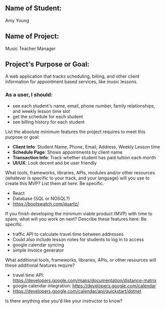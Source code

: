 ## Name of Student: 
Amy Young  

## Name of Project: 
Music Teacher Manager

## Project's Purpose or Goal: 
A web application that tracks scheduling, billing, and other client information for appointment based services, like music lessons.

### As a user, I should:
- see each student's name, email, phone number, family relationships, and weekly lesson time slot
- get the schedule for each student
- see billing history for each student

List the absolute minimum features the project requires to meet this purpose or goal:
- **Client Info**: Student Name, Phone, Email, Address, Weekly Lesson time 
- **Schedule Page**: Shows appointments by client name 
- **Transaction Info**: Track whether student has paid tuition each month
- **UI/UX**: Look decent and be user friendly


What tools, frameworks, libraries, APIs, modules and/or other resources (whatever is specific to your track, and your language) will you use to create this MVP? List them all here. Be specific.

- React
- Database (SQL or NOSQL?)
- https://bootswatch.com/quartz/

If you finish developing the minimum viable product (MVP) with time to spare, what will you work on next? Describe these features here: Be specific.

- traffic API to calculate travel time between addresses
- Could also include lesson notes for students to log in to access
- google calendar syncing
- simple invoice generator

What additional tools, frameworks, libraries, APIs, or other resources will these additional features require?
- travel time API: https://developers.google.com/maps/documentation/distance-matrix
- google calendar integration: https://developers.google.com/calendar
- https://developers.google.com/calendar/api/quickstart/dotnet

Is there anything else you'd like your instructor to know?